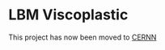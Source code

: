 # LBM Viscoplastic

This project has now been moved to [CERNN](https://github.com/CERNN/VISCOPLASTIC-LBM) 
